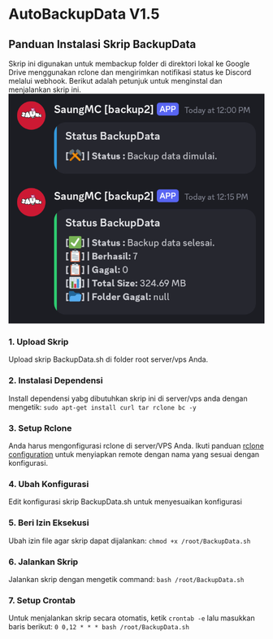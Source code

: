 # AutoBackupData V1.5
## Panduan Instalasi Skrip BackupData

Skrip ini digunakan untuk membackup folder di direktori lokal ke Google Drive menggunakan rclone dan mengirimkan notifikasi status ke Discord melalui webhook. Berikut adalah petunjuk untuk menginstal dan menjalankan skrip ini.
![Screenshot](Screenshot_20240821-215423.png)

### 1. **Upload Skrip**
   Upload skrip BackupData.sh di folder root server/vps Anda.
### 2. **Instalasi Dependensi**
   Install dependensi yabg dibutuhkan skrip ini di server/vps anda dengan mengetik:
  `sudo apt-get install curl tar rclone bc -y`
### 3. **Setup Rclone**
   Anda harus mengonfigurasi rclone di server/VPS Anda. Ikuti panduan [rclone configuration](https://rclone.org/docs/) untuk menyiapkan remote dengan nama yang sesuai dengan konfigurasi.
### 4. **Ubah Konfigurasi**
   Edit konfigurasi skrip BackupData.sh untuk menyesuaikan konfigurasi
### 5. **Beri Izin Eksekusi**
   Ubah izin file agar skrip dapat dijalankan:
   `chmod +x /root/BackupData.sh`
### 6. **Jalankan Skrip**
   Jalankan skrip dengan mengetik command:
   `bash /root/BackupData.sh`
### 7. **Setup Crontab**
   Untuk menjalankan skrip secara otomatis, ketik `crontab -e` lalu masukkan baris berikut:
   `0 0,12 * * * bash /root/BackupData.sh`
